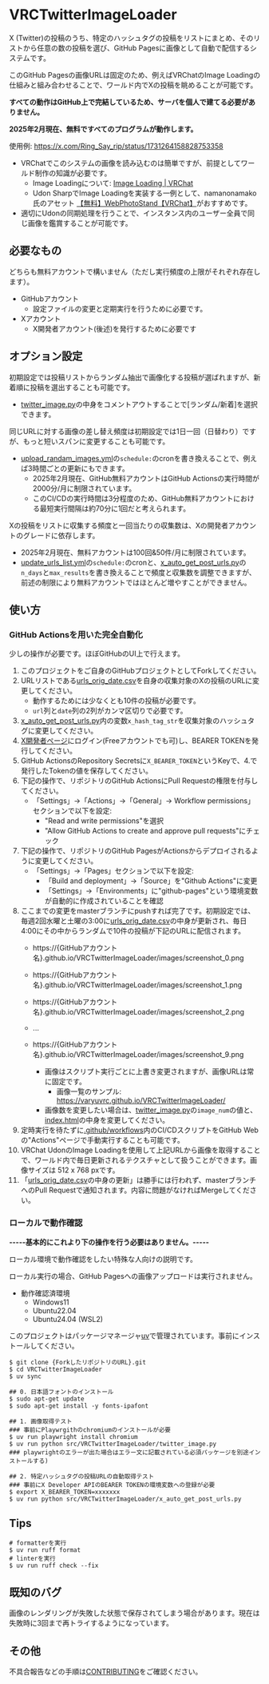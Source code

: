 # VRCTwitterImageLoader

X (Twitter)の投稿のうち、特定のハッシュタグの投稿をリストにまとめ、そのリストから任意の数の投稿を選び、GitHub Pagesに画像として自動で配信するシステムです。

このGitHub Pagesの画像URLは固定のため、例えばVRChatのImage Loadingの仕組みと組み合わせることで、ワールド内でXの投稿を眺めることが可能です。

**すべての動作はGitHub上で完結しているため、サーバを個人で建てる必要がありません。**

**2025年2月現在、無料ですべてのプログラムが動作します。**

使用例: https://x.com/Ring_Say_rip/status/1731264158828753358
- VRChatでこのシステムの画像を読み込むのは簡単ですが、前提としてワールド制作の知識が必要です。
    - Image Loadingについて: [Image Loading | VRChat](https://creators.vrchat.com/worlds/udon/image-loading/)
    - Udon SharpでImage Loadingを実装する一例として、namanonamako 氏のアセット [【無料】WebPhotoStand【VRChat】](https://namanonamako.booth.pm/items/4702922)がおすすめです。
- 適切にUdonの同期処理を行うことで、インスタンス内のユーザー全員で同じ画像を鑑賞することが可能です。

## 必要なもの
どちらも無料アカウントで構いません（ただし実行頻度の上限がそれぞれ存在します）。
- GitHubアカウント
    - 設定ファイルの変更と定期実行を行うために必要です。
- Xアカウント
    - X開発者アカウント(後述)を発行するために必要です


## オプション設定

初期設定では投稿リストからランダム抽出で画像化する投稿が選ばれますが、新着順に投稿を選出することも可能です。
- [twitter_image.py](src/VRCTwitterImageLoader/twitter_image.py)の中身をコメントアウトすることで[ランダム/新着]を選択できます。

同じURLに対する画像の差し替え頻度は初期設定では1日一回（日替わり）ですが、もっと短いスパンに変更することも可能です。
- [upload_randam_images.yml](.github/workflows/upload_randam_images.yml)の`schedule:`のcronを書き換えることで、例えば3時間ごとの更新にもできます。
    - 2025年2月現在、GitHub無料アカウントはGitHub Actionsの実行時間が2000分/月に制限されています。
    - このCI/CDの実行時間は3分程度のため、GitHub無料アカウントにおける最短実行間隔は約70分に1回だと考えられます。

Xの投稿をリストに収集する頻度と一回当たりの収集数は、Xの開発者アカウントのグレードに依存します。
- 2025年2月現在、無料アカウントは100回&50件/月に制限されています。
- [update_urls_list.yml](.github/workflows/update_urls_list.yml)の`schedule:`のcronと、[x_auto_get_post_urls.py](src/VRCTwitterImageLoader/x_auto_get_post_urls.py)の`n_days`と`max_results`を書き換えることで頻度と収集数を調整できますが、前述の制限により無料アカウントではほとんど増やすことができません。

## 使い方

### GitHub Actionsを用いた完全自動化
少しの操作が必要です。ほぼGitHubのUI上で行えます。
1. このプロジェクトをご自身のGitHubプロジェクトとしてForkしてください。
1. URLリストである[urls_orig_date.csv](src/VRCTwitterImageLoader/data/urls_orig_date.csv)を自身の収集対象のXの投稿のURLに変更してください。
    - 動作するためには少なくとも10件の投稿が必要です。
    - `url`列と`date`列の2列がカンマ区切りで必要です。
1. [x_auto_get_post_urls.py](src/VRCTwitterImageLoader/x_auto_get_post_urls.py)内の変数`x_hash_tag_str`を収集対象のハッシュタグに変更してください。
1. [X開発者ページ](https://developer.twitter.com/en/portal/dashboard)にログイン(Freeアカウントでも可)し、BEARER TOKENを発行してください。
1. GitHub ActionsのRepository Secretsに`X_BEARER_TOKEN`というKeyで、4.で発行したTokenの値を保存してください。
1. 下記の操作で、リポジトリのGitHub ActionsにPull Requestの権限を付与してください。
    - 「Settings」→「Actions」→「General」→ Workflow permissions」セクションで以下を設定:
        - "Read and write permissions"を選択
        - "Allow GitHub Actions to create and approve pull requests"にチェック
1. 下記の操作で、リポジトリのGitHub PagesがActionsからデプロイされるように変更してください。
    - 「Settings」→「Pages」セクションで以下を設定:
        - 「Build and deployment」→「Source」を"Github Actions"に変更
        - 「Settings」→「Environments」に"github-pages"という環境変数が自動的に作成されていることを確認
1. ここまでの変更をmasterブランチにpushすれば完了です。初期設定では、毎週2回水曜と土曜の3:00に[urls_orig_date.csv](src/VRCTwitterImageLoader/data/urls_orig_date.csv)の中身が更新され、毎日4:00にその中からランダムで10件の投稿が下記のURLに配信されます。
    - https://{GitHubアカウント名}.github.io/VRCTwitterImageLoader/images/screenshot_0.png
    - https://{GitHubアカウント名}.github.io/VRCTwitterImageLoader/images/screenshot_1.png
    - https://{GitHubアカウント名}.github.io/VRCTwitterImageLoader/images/screenshot_2.png
    - ...
    - https://{GitHubアカウント名}.github.io/VRCTwitterImageLoader/images/screenshot_9.png

        - 画像はスクリプト実行ごとに上書き変更されますが、画像URLは常に固定です。
            - 画像一覧のサンプル: https://varyuvrc.github.io/VRCTwitterImageLoader/
        - 画像数を変更したい場合は、[twitter_image.py](src/VRCTwitterImageLoader/twitter_image.py)の`image_num`の値と、[index.html](src/VRCTwitterImageLoader/pages/index.html)の中身を変更してください。
1. 定時実行を待たずに[.github/workflows](.github/workflows)内のCI/CDスクリプトをGitHub Webの"Actions"ページで手動実行することも可能です。
1. VRChat UdonのImage Loadingを使用して上記URLから画像を取得することで、ワールド内で毎日更新されるテクスチャとして扱うことができます。画像サイズは 512 x 768 pxです。
1. 「[urls_orig_date.csv](src/VRCTwitterImageLoader/data/urls_orig_date.csv)の中身の更新」は勝手には行われず、masterブランチへのPull Requestで通知されます。内容に問題がなければMergeしてください。

### ローカルで動作確認
**-----基本的にこれより下の操作を行う必要はありません。-----** 

ローカル環境で動作確認をしたい特殊な人向けの説明です。

ローカル実行の場合、GitHub Pagesへの画像アップロードは実行されません。

- 動作確認済環境
    - Windows11
    - Ubuntu22.04
    - Ubuntu24.04 (WSL2)

このプロジェクトはパッケージマネージャ[uv](https://docs.astral.sh/uv/)で管理されています。事前にインストールしてください。

```shell
$ git clone {ForkしたリポジトリのURL}.git
$ cd VRCTwitterImageLoader
$ uv sync

## 0. 日本語フォントのインストール
$ sudo apt-get update
$ sudo apt-get install -y fonts-ipafont

## 1. 画像取得テスト
### 事前にPlaywrgithのchromiumのインストールが必要
$ uv run playwright install chromium
$ uv run python src/VRCTwitterImageLoader/twitter_image.py
### playwrightのエラーが出た場合はエラー文に記載されている必須パッケージを別途インストールする)

## 2. 特定ハッシュタグの投稿URLの自動取得テスト
### 事前にX Developer APIのBEARER TOKENの環境変数への登録が必要
$ export X_BEARER_TOKEN=xxxxxxx
$ uv run python src/VRCTwitterImageLoader/x_auto_get_post_urls.py
```

## Tips
```shell
# formatterを実行
$ uv run ruff format
# linterを実行
$ uv run ruff check --fix
```

## 既知のバグ
画像のレンダリングが失敗した状態で保存されてしまう場合があります。現在は失敗時に3回まで再トライするようになっています。

## その他
不具合報告などの手順は[CONTRIBUTING](CONTRIBUTING.md)をご確認ください。
